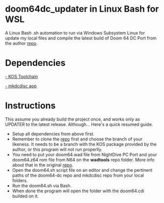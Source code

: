 # doom64dc_updater in Linux Bash for WSL
A Linux Bash .sh automation to run via Windows Subsystem Linux for update my local files and compile the latest build of Doom 64 DC Port from the author [repo](https://github.com/jnmartin84/doom64-dc/).

# Dependencies

[- KOS Toolchain](https://github.com/DarthMotzkus/doom64dc_updater/blob/main/toolchain_setup.md)

[- mkdcdisc app](https://github.com/DarthMotzkus/doom64dc_updater/blob/main/mkdcdisc_setup.md)

# Instructions

This assume you already build the project once, and works only as UPDATER to the latest release. Although... Here's a quick resumed guide.

- Setup all dependencies from above first.
- Remember to clone the [repo](https://github.com/jnmartin84/doom64-dc/) first and choose the branch of your likeness. It needs to be a branch with the KOS package provided by the author, or this program will not run properlly.
- You need to put your doom64.wad file from NightDive PC Port and your doom64.z64 rom file from N64 on the __wadtools__ repo folder. More info about that in the original [repo](https://github.com/jnmartin84/doom64-dc/).
- Open the doom64.sh script file on an editor and change the pertinent paths of the doom64-dc repo and mkdcdisc repo from your local folders.
- Run the doom64.sh via Bash.
- When done the program will open the folder with the doom64.cdi builded on it.

